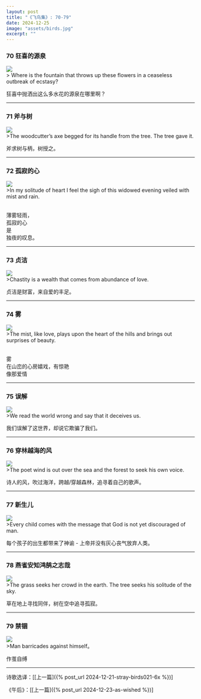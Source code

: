 ```yaml
---
layout: post
title: "《飞鸟集》: 70-79"
date: 2024-12-25
image: "assets/birds.jpg"
excerpt: ""
---
```



### 70 狂喜的源泉
<img src="/assets/water-flower.jpg"/>
<br>
> Where is the fountain that throws up these flowers in a ceaseless outbreak of ecstasy?

狂喜中抛洒出这么多水花的源泉在哪里啊？

---

### 71 斧与树
<img src="/assets/axe.jpg"/>
<br>
>The woodcutter’s axe begged for its handle from the tree. The tree gave it.

斧求树与柄，树授之。

----

### 72 孤寂的心
<img src="/assets/rainy-evening.jpg"/>
<br>
>In my solitude of heart I feel the sigh of this widowed evening veiled with mist and rain.

<br>薄雾轻雨，
<br>孤寂的心
<br>是
<br>独夜的叹息。

----

### 73 贞洁
<img src="/assets/love.jpg"/>
<br>
>Chastity is a wealth that comes from abundance of love.

贞洁是财富，来自爱的丰足。


----

### 74 雾
<img src="/assets/mist-love.jpg"/>
<br>
>The mist, like love, plays upon the heart of the hills and brings out surprises of beauty.

<br>雾
<br>在山峦的心房嬉戏，有惊艳
<br>像那爱情

----

### 75 误解
<img src="/assets/mis-understand.jpg"/>
<br>
>We read the world wrong and say that it deceives us.

我们误解了这世界，却说它欺骗了我们。

----

### 76 穿林越海的风
<img src="/assets/poet-wind.jpg"/>
<br>
>The poet wind is out over the sea and the forest to seek his own voice.

诗人的风，吹过海洋，跨越/穿越森林，追寻着自己的歌声。

----

### 77 新生儿
<img src="/assets/newborn.jpg"/>
<br>
>Every child comes with the message that God is not yet discouraged of man.

每个孩子的出生都带来了神谕 - 上帝并没有灰心丧气放弃人类。

----


### 78 燕雀安知鸿鹄之志哉
<img src="/assets/tree.jpg"/>
<br>
>The grass seeks her crowd in the earth. The tree seeks his solitude of the sky.

草在地上寻找同伴，树在空中追寻孤寂。

----

### 79 禁锢
<img src="/assets/lockup.jpg"/>
<br>
>Man barricades against himself。

作茧自缚

----

诗歌选译：\[[上一篇]({% post_url 2024-12-21-stray-birds021-6x %})\] 

《午后》：\[[上一篇]({% post_url 2024-12-23-as-wished %})\] 
